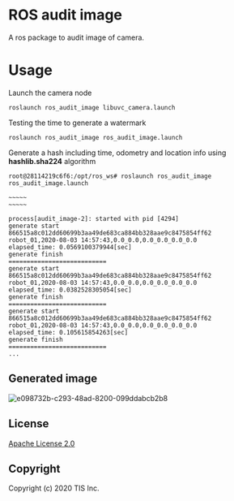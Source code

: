 # ROS audit image

A ros package to audit image of camera.


# Usage

Launch the camera node

```
roslaunch ros_audit_image libuvc_camera.launch
```

Testing the time to generate a watermark

```
roslaunch ros_audit_image ros_audit_image.launch
```

Generate a hash including time, odometry and location info using **hashlib.sha224** algorithm

```
root@28114219c6f6:/opt/ros_ws# roslaunch ros_audit_image ros_audit_image.launch

~~~~~
~~~~~

process[audit_image-2]: started with pid [4294]
generate start
866515a8c012dd60699b3aa49de683ca884bb328aae9c8475854ff62
robot_01,2020-08-03 14:57:43,0.0_0.0,0.0_0.0_0.0_0.0
elapsed_time: 0.0569100379944[sec]
generate finish
===========================
generate start
866515a8c012dd60699b3aa49de683ca884bb328aae9c8475854ff62
robot_01,2020-08-03 14:57:43,0.0_0.0,0.0_0.0_0.0_0.0
elapsed_time: 0.0382528305054[sec]
generate finish
===========================
generate start
866515a8c012dd60699b3aa49de683ca884bb328aae9c8475854ff62
robot_01,2020-08-03 14:57:43,0.0_0.0,0.0_0.0_0.0_0.0
elapsed_time: 0.105615854263[sec]
generate finish
===========================
...

```

## Generated image

![e098732b-c293-48ad-8200-099ddabcb2b8](https://user-images.githubusercontent.com/6661165/89149808-566dc080-d598-11ea-8dc2-6b3ff15f5431.png)


## License

[Apache License 2.0](/LICENSE)

## Copyright
Copyright (c) 2020 TIS Inc.
